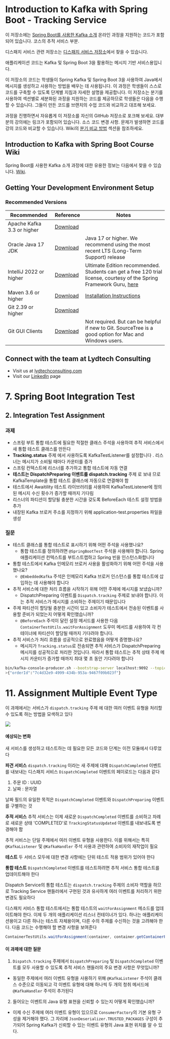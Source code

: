 # Introduction to Kafka with Spring Boot - Tracking Service

이 저장소에는 [Spring Boot를 사용한 Kafka 소개](https://www.udemy.com/course/introduction-to-kafka-with-spring-boot/?referralCode=15118530CA63AD1AF16D) 온라인 과정을 지원하는 코드가 포함되어 있습니다. 코스의 추적 서비스 부분.

디스패치 서비스 관련 저장소는 [디스패치 서비스 저장소](https://github.com/lydtechconsulting/introduction-to-kafka-with-spring-boot)에서 찾을 수 있습니다.

애플리케이션 코드는 Kafka 및 Spring Boot 3을 활용하는 메시지 기반 서비스용입니다.

이 저장소의 코드는 학생들이 Spring Kafka 및 Spring Boot 3을 사용하여 Java에서 메시지를 생성하고 사용하는 방법을 배우는 데 사용됩니다.
이 과정은 학생들이 스스로 코드를 구축할 수 있도록 단계별 지침과 자세한 설명을 제공합니다.
이 저장소는 분기를 사용하여 섹션별로 세분화된 과정을 지원하는 코드를 제공하므로 학생들은 다음을 수행할 수 있습니다.
그들이 만든 코드를 브랜치의 수업 코드와 비교하고 대조해 보세요.

과정을 진행하면서 자유롭게 이 저장소를 자신의 GitHub 저장소로 포크해 보세요. 대부분의 강의에는 링크가 포함되어 있습니다.
소스 코드 변경 사항. 문제가 발생하면 코드를 강의 코드와 비교할 수 있습니다. Wiki의 [분기 비교 방법](https://github.com/lydtechconsulting/introduction-to-kafka-with-spring-boot/wiki#how-to-compare-branches) 섹션을 참조하세요.

## Introduction to Kafka with Spring Boot Course Wiki
Spring Boot를 사용한 Kafka 소개 과정에 대한 유용한 정보는 다음에서 찾을 수 있습니다. [Wiki](https://github.com/lydtechconsulting/introduction-to-kafka-with-spring-boot/wiki).


## Getting Your Development Environment Setup
### Recommended Versions
| Recommended                | Reference                                                             | Notes                                                                                                                                                                                                                                                          |
|----------------------------|-----------------------------------------------------------------------|----------------------------------------------------------------------------------------------------------------------------------------------------------------------------------------------------------------------------------------------------------------|
| Apache Kafka 3.3 or higher | [Download](https://kafka.apache.org/downloads)                        |                                                                                                                                                                                    |
| Oracle Java 17 JDK         | [Download](https://www.oracle.com/java/technologies/downloads/#java17) | Java 17 or higher. We recommend using the most recent LTS (Long-Term Support) release                                                                                                                                                                          |
| IntelliJ 2022 or higher    | [Download](https://www.jetbrains.com/idea/download/)                  | Ultimate Edition recommended. Students can get a free 120 trial license, courtesy of the Spring Framework Guru, [here](https://github.com/springframeworkguru/spring5webapp/wiki/Which-IDE-to-Use%3F#how-do-i-get-the-free-120-day-trial-to-intellij-ultimate) |
| Maven 3.6 or higher        | [Download](https://maven.apache.org/download.cgi)                     | [Installation Instructions](https://maven.apache.org/install.html)                                                                                                                                                                                             |                                                                                                                 | **Note:** Use Version 5 or higher if using Java 11                                                                                                                                                                     |
| Git 2.39 or higher         | [Download](https://git-scm.com/downloads)                             |                                                                                                                                                                                                                                                                | 
| Git GUI Clients            | [Download](https://git-scm.com/downloads/guis)                        | Not required. But can be helpful if new to Git. SourceTree is a good option for Mac and Windows users.                                                                                                                                                         |

## Connect with the team at Lydtech Consulting
* Visit us at [lydtechconsulting.com](https://www.lydtechconsulting.com/)
* Visit our [LinkedIn](https://www.linkedin.com/company/lydtech-consulting) page


# 7. Spring Boot Integration Test
## 2. Integration Test Assignment

### 과제
- 스프링 부트 통합 테스트에 필요한 적절한 클래스 주석을 사용하여 추적 서비스에서 새 통합 테스트 클래스를 만든다
- **Tracking.status** 주제 에서 사용하도록 KafkaTestListener를 설정합니다 . 리스너는 메시지가 소비될 때마다 카운터를 증가
- 스프링 컨텍스트에 리스너를 추가하고 통합 테스트에 자동 연결
- **테스트는 DispatchPreparing 이벤트를 dispatch.tracking** 주제 로 보내 므로 KafkaTemplate을 통합 테스트 클래스에 자동으로 연결해야 함
- 테스트에서 Awaitility 테스트 라이브러리를 사용하여 KafkaTestListener에 정의된 메시지 수신 횟수가 증가할 때까지 기다림
- 리스너의 파티션이 할당될 충분한 시간을 갖도록 BeforeEach 테스트 설정 방법을 추가
- 내장된 Kafka 브로커 주소를 지정하기 위해 application-test.properties 파일을 생성

### 질문
- 테스트 클래스를 통합 테스트로 표시하기 위해 어떤 주석을 사용했나요?
    - 통합 테스트를 정의하려면 `@SpringBootTest` 주석을 사용해야 합니다. Spring 애플리케이션 컨텍스트를 부트스트랩하고 Spring 빈을 인스턴스화합니다
- 통합 테스트에서 Kafka 인메모리 브로커 사용을 활성화하기 위해 어떤 주석을 사용했나요?
    - `@EmbeddedKafka` 주석은 인메모리 Kafka 브로커 인스턴스를 통합 테스트에 삽입하는 데 사용해야 합니다
- 추적 서비스에 대한 처리 흐름을 시작하기 위해 어떤 주제에 메시지를 보냈습니까?
    - DispatchPreparing 이벤트를 `Dispatch.tracking` 주제로 보내야 합니다. 이는 추적 서비스가 메시지를 소비하는 주제이기 때문입니다
- 주제 파티션이 할당될 충분한 시간이 있고 소비자가 테스트에서 전송된 이벤트를 사용할 준비가 되었는지 어떻게 확인했습니까?
    - `@BeforeEach` 주석이 달린 설정 메서드를 사용한 다음 `ContainerTestUtils.waitForAssignment` 도우미 메서드를 사용하여 각 컨테이너에 파티션이 할당될 때까지 기다려야 합니다.
- 추적 서비스가 처리 흐름을 성공적으로 완료했음을 어떻게 증명했나요?
    - 메시지가 `Tracking.status`로 전송되면 추적 서비스가 DispatchPreparing 메시지를 성공적으로 처리한 것입니다. 따라서 통합 테스트는 추적 상태 주제 메시지 카운터가 증가할 때까지 최대 몇 초 동안 기다려야 합니다

```bash
bin/kafka-console-producer.sh --bootstrap-server localhost:9092 --topic dispatch.tracking
>{"orderId":"7c4d32e9-4999-434b-953a-9467f09b023f"}
```

# 11. Assignment Multiple Event Type

이 과제에서는 서비스가 `dispatch.tracking` 주제 에 대한 여러 이벤트 유형을 처리할 수 있도록 하는 방법을 모색하고 있다

![](Pasted%20image%2020231231113737.png)

#### 예상되는 변화
새 서비스를 생성하고 테스트하는 데 필요한 모든 코드와 단계는 이전 모듈에서 다루었다

**파견 서비스**
`dispatch.tracking` 이라는 새 주제에 대해 `DispatchCompleted` 이벤트를 내보내는 디스패치 서비스
`DispatchCompleted` 이벤트의 페이로드는 다음과 같다

1. 주문 ID : UUID
2. 날짜 : 문자열

날짜 필드의 유일한 목적은 `DispatchCompleted` 이벤트와 `DispatchPreparing` 이벤트를 구별하는 것

**추적 서비스**
추적 서비스는 이제 새로운 `DispatchCompleted` 이벤트를 소비하고 차례로 새로운 상태 'COMPLETED'로 `TrackingStatusUpdated` 이벤트를 내보내도록 변경해야 함

추적 서비스는 단일 주제에서 여러 이벤트 유형을 사용한다. 이를 위해서는 특히 `@KafkaListener` 및 `@KafkaHandler` 주석 사용과 관련하여 소비자의 재작업이 필요

**테스트**
두 서비스 모두에 대한 변경 사항에는 단위 테스트 적용 범위가 있어야 한다

**통합 테스트**
`DispatchCompleted` 이벤트를 테스트하려면 추적 서비스 통합 테스트를 업데이트해야 한다

Dispatch Service의 통합 테스트는 `dispatch.tracking` 주제의 소비자 역할을 하므로 Tracking Service 핸들러에서 구현된 것과 유사하게 여러 이벤트를 처리하기 위한 변경도 필요하다

디스패치 서비스 통합 테스트에서는 통합 테스트의 `waitForAssignment` 메소드를 업데이트해야 한다. 이제 두 개의 애플리케이션 리스너 컨테이너가 있다. 하나는 애플리케이션용이고 다른 하나는 테스트 자체용이며, 다른 수의 주제를 수신하는 것을 고려해야 한다. 다음 코드는 수행해야 할 변경 사항을 보여준다

```java
ContainerTestUtils.waitForAssignment(container, container.getContainerProperties().getTopics().length * embeddedKafkaBroker.getPartitionsPerTopic()));
```

#### 이 과제에 대한 질문
1. `Dispatch.tracking` 주제에서 `DispatchPreparing` 및 `DispatchCompleted` 이벤트를 모두 사용할 수 있도록 추적 서비스 핸들러의 주요 변경 사항은 무엇입니까?
  - 동일한 주제에서 여러 이벤트 유형을 사용하기 위해 `@KafkaListener` 주석이 클래스 수준으로 이동되고 각 이벤트 유형에 대해 하나씩 두 개의 청취 메서드에 `@KafkaHandler` 주석이 추가된다
2. 들어오는 이벤트의 Java 유형 표현을 신뢰할 수 있는지 어떻게 확인했습니까?
  - 이제 수신 주제에 여러 이벤트 유형이 있으므로 `ConsumerFactory`의 기본 유형 구성을 제거해야 했다. 그 자리에 `JsonDeserializer.TRUSTED_PACKAGES` 구성이 추가되어 Spring Kafka가 신뢰할 수 있는 이벤트 유형의 Java 표현 위치를 알 수 있다.